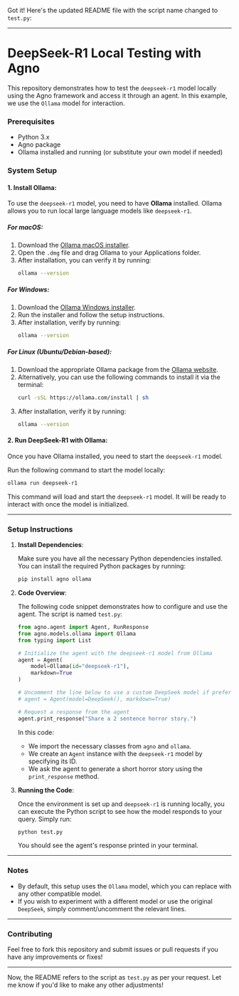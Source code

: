 Got it! Here's the updated README file with the script name changed to `test.py`:

---

# DeepSeek-R1 Local Testing with Agno

This repository demonstrates how to test the `deepseek-r1` model locally using the Agno framework and access it through an agent. In this example, we use the `Ollama` model for interaction.

### Prerequisites

- Python 3.x
- Agno package
- Ollama installed and running (or substitute your own model if needed)

### System Setup

#### 1. **Install Ollama**:

To use the `deepseek-r1` model, you need to have **Ollama** installed. Ollama allows you to run local large language models like `deepseek-r1`.

##### For **macOS**:
1. Download the [Ollama macOS installer](https://ollama.com/download).
2. Open the `.dmg` file and drag Ollama to your Applications folder.
3. After installation, you can verify it by running:
   ```bash
   ollama --version
   ```

##### For **Windows**:
1. Download the [Ollama Windows installer](https://ollama.com/download).
2. Run the installer and follow the setup instructions.
3. After installation, verify by running:
   ```bash
   ollama --version
   ```

##### For **Linux** (Ubuntu/Debian-based):
1. Download the appropriate Ollama package from the [Ollama website](https://ollama.com/download).
2. Alternatively, you can use the following commands to install it via the terminal:
   ```bash
   curl -sSL https://ollama.com/install | sh
   ```
3. After installation, verify it by running:
   ```bash
   ollama --version
   ```

#### 2. **Run DeepSeek-R1 with Ollama**:
Once you have Ollama installed, you need to start the `deepseek-r1` model.

Run the following command to start the model locally:

```bash
ollama run deepseek-r1
```

This command will load and start the `deepseek-r1` model. It will be ready to interact with once the model is initialized.

---

### Setup Instructions

1. **Install Dependencies**:

   Make sure you have all the necessary Python dependencies installed. You can install the required Python packages by running:

   ```bash
   pip install agno ollama
   ```

2. **Code Overview**:

   The following code snippet demonstrates how to configure and use the agent. The script is named `test.py`:

   ```python
   from agno.agent import Agent, RunResponse
   from agno.models.ollama import Ollama
   from typing import List

   # Initialize the agent with the deepseek-r1 model from Ollama
   agent = Agent(
       model=Ollama(id="deepseek-r1"),
       markdown=True
   )

   # Uncomment the line below to use a custom DeepSeek model if preferred
   # agent = Agent(model=DeepSeek(), markdown=True)

   # Request a response from the agent
   agent.print_response("Share a 2 sentence horror story.")
   ```

   In this code:
   - We import the necessary classes from `agno` and `ollama`.
   - We create an `Agent` instance with the `deepseek-r1` model by specifying its ID.
   - We ask the agent to generate a short horror story using the `print_response` method.

3. **Running the Code**:

   Once the environment is set up and `deepseek-r1` is running locally, you can execute the Python script to see how the model responds to your query. Simply run:

   ```bash
   python test.py
   ```

   You should see the agent's response printed in your terminal.

---

### Notes

- By default, this setup uses the `Ollama` model, which you can replace with any other compatible model.
- If you wish to experiment with a different model or use the original `DeepSeek`, simply comment/uncomment the relevant lines.

---

### Contributing

Feel free to fork this repository and submit issues or pull requests if you have any improvements or fixes!

---

Now, the README refers to the script as `test.py` as per your request. Let me know if you'd like to make any other adjustments!